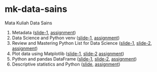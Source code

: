 # mk-data-sains
Mata Kuliah Data Sains

1. Metadata ([slide-1](https://osf.io/42mhj), [assignment](../../issues/1))
2. Data Science and Python venv ([slide-1](https://osf.io/zp7tq), [assignment](../../issues/2))
3. Review and Mastering Python List for Data Science ([slide-1](https://osf.io/pxcra), [slide-2](https://osf.io/rxu7v), [assignment](../../issues/3))
4. Plot data using Matplotlib ([slide-1](https://osf.io/zp2y7), [slide-2](https://osf.io/saf8z) [assignment](../../issues/4))
5. Python and pandas DataFrame ([slide-1](https://osf.io/kgw5f), [slide-2](https://osf.io/6t48k), [assignment](../../issues/5))
6. Descriptive statistics and Python ([slide](https://osf.io/zqkv9), [assignment](../../issues/6))
